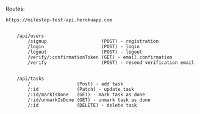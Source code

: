 Routes:
    
    https://milestep-test-api.herokuapp.com


        /api/users
            /signup                    (POST) - registration
            /login                     (POST) - login
            /logout                    (POST) - logout
            /verify/:confirmationToken (GET) - email confirmation
            /verify                    (POST) - resend verification email

        
        /api/tasks
            /                 (Post) - add task
            /:id              (Patch) - update task
            /:id/markIsDone   (GET) - mark task as done
            /:id/unmarkIsDone (GET) - unmark task as done
            /:id              (DELETE) - delete task
